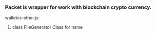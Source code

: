 ### Packet is wrapper for work with blockchain crypto currency. ###
walletcs-ether.js:

1. class FileGenerator
Class for name
```javascript

```